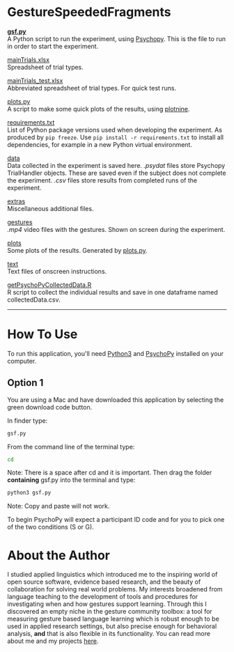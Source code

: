 # GestureSpeededFragments

[**gsf.py**](gsf.py)  
A Python script to run the experiment, using [Psychopy](https://www.psychopy.org/). This is the file to run in order to start the experiment.

[mainTrials.xlsx](mainTrials.xlsx)  
Spreadsheet of trial types.

[mainTrials_test.xlsx](mainTrials_test.xlsx)  
Abbreviated spreadsheet of trial types. For quick test runs.

[plots.py](plots.py)  
A script to make some quick plots of the results, using [plotnine](https://plotnine.readthedocs.io/en/stable/).

[requirements.txt](requirements.txt)  
List of Python package versions used when developing the experiment. As produced by `pip freeze`. Use `pip install -r requirements.txt` to install all dependencies, for example in a new Python virtual environment.

[data](data)  
Data collected in the experiment is saved here. *.psydat* files store Psychopy TrialHandler objects. These are saved even if the subject does not complete the experiment. *.csv* files store results from completed runs of the experiment.

[extras](extras)  
Miscellaneous additional files.

[gestures](gestures)  
*.mp4* video files with the gestures. Shown on screen during the experiment.

[plots](plots)  
Some plots of the results. Generated by [plots.py](plots.py).

[text](text)  
Text files of onscreen instructions.

[getPsychoPyCollectedData.R](getPsychoPyCollectedData.R)  
R script to collect the individual results and save in one dataframe named collectedData.csv.

---
# How To Use

To run this application, you'll need [Python3](https://www.python.org/downloads/) and [PsychoPy](https://www.psychopy.org/) installed on your computer.

## Option 1
You are using a Mac and have downloaded this application by selecting the green download code button.

In finder type:
```bash
gsf.py
```
From the command line of the terminal type:
```bash
cd 
```
Note: There is a space after cd and it is important.
Then drag the folder **containing** gsf.py into the terminal and type: 
```bash
python3 gsf.py
```
Note: Copy and paste will not work.

To begin PsychoPy will expect a participant ID code and for you to pick one of the two conditions (S or G). 

# About the Author

I studied applied linguistics which introduced me to the inspiring world of open source software, evidence based research, and the beauty of collaboration for solving real world problems. My interests broadened from language teaching to the development of tools and procedures for investigating when and how gestures support learning. Through this I discovered an empty niche in the gesture community toolbox: a tool for measuring gesture based language learning which is robust enough to be used in applied research settings, but also precise enough for behavioral analysis, **and** that is also flexible in its functionality. You can read more about me and my projects [here](https://orcid.org/0000-0002-3696-7999).
